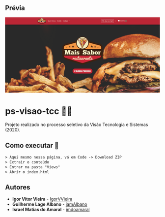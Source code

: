 ## Prévia

<img src="public/images/print-600p-min.png">

# ps-visao-tcc 🍕🍔
Projeto realizado no processo seletivo da Visão Tecnologia e Sistemas (2020).

## Como executar 🤔
```
> Aqui mesmo nessa página, vá em Code -> Download ZIP
> Extrair o conteúdo
> Entrar na pasta "Views"
> Abrir o index.html
```

## Autores
* **Igor Vitor Vieira** - [IgorVVieira](https://github.com/IgorVViera)
* **Guilherme Lage Albano** - [iamAlbano](https://github.com/iamAlbano)
* **Israel Matias do Amaral** - [imdoamaral](https://github.com/imdoamaral)
